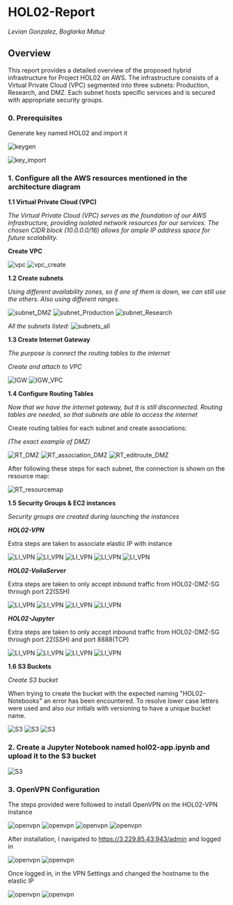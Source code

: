 # **HOL02-Report**
_Levian Gonzalez, Boglarka Matuz_

## Overview
This report provides a detailed overview of the proposed hybrid infrastructure for Project HOL02 on AWS. The infrastructure consists of a Virtual Private Cloud (VPC) segmented into three subnets: Production, Research, and DMZ. Each subnet hosts specific services and is secured with appropriate security groups.


### 0. Prerequisites
Generate key named HOL02 and import it

![keygen](keygen.JPG)

![key_import](key_import.JPG)

### 1. Configure all the AWS resources mentioned in the architecture diagram

**1.1 Virtual Private Cloud (VPC)** 

_The Virtual Private Cloud (VPC) serves as the foundation of our AWS infrastructure, providing isolated network resources for our services. The chosen CIDR block (10.0.0.0/16) allows for ample IP address space for future scalability._

**Create VPC**

![vpc](vpc_1.jpg)
![vpc_create](vpc_create.JPG)

**1.2 Create subnets**

_Using different availability zones, so if one of them is down, we can still use the others. Also using different ranges._

![subnet_DMZ](subnet_DMZ.JPG)
![subnet_Production](subnet_Production.JPG)
![subnet_Research](subnet_Research.JPG)

_All the subnets listed:_
![subnets_all](subnets_all.JPG)

**1.3 Create Internet Gateway**

_The purpose is connect the routing tables to the internet_

_Create and attach to VPC_

![IGW](internet_gateway.JPG)
![IGW_VPC](IGW_VPC.JPG)

**1.4 Configure Routing Tables**

_Now that we have the internet gateway, but it is still disconnected. Routing tables are needed, so that subnets are able to access the internet_

Create routing tables for each subnet and create associations:

_(The exact example of DMZ)_

![RT_DMZ](RT_DMZ.JPG)
![RT_association_DMZ](RT_association_DMZ.JPG)
![RT_editroute_DMZ](RT_editroute_DMZ.JPG)

After following these steps for each subnet, the connection is shown on the resource map:

![RT_resourcemap](RT_resourcemap.JPG)

**1.5 Security Groups & EC2 instances**

_Security groups are created during launching the instances_

_**HOL02-VPN**_

Extra steps are taken to associate elastic IP with instance

![LI_VPN](LI_VPN_DMZ_1.JPG)
![LI_VPN](LI_VPN_DMZ_2.JPG)
![LI_VPN](LI_VPN_DMZ_3.JPG)
![LI_VPN](LI_VPN_DMZ_4.JPG)
![LI_VPN](LI_elasticIP.JPG)


_**HOL02-VoilaServer**_

Extra steps are taken to only accept inbound traffic from HOL02-DMZ-SG through port 22(SSH)

![LI_VPN](LI_Vol_Prod_1.JPG)
![LI_VPN](LI_Vol_Prod_2.JPG)
![LI_VPN](LI_Vol_Prod_3.JPG)
![LI_VPN](LI_Vol_Prod_4.JPG)


_**HOL02-Jupyter**_

Extra steps are taken to only accept inbound traffic from HOL02-DMZ-SG through port 22(SSH) and port 8888(TCP)

![LI_VPN](LI_Jup_Res_1.JPG)
![LI_VPN](LI_Jup_Res_2.JPG)
![LI_VPN](LI_Jup_Res_3.JPG)
![LI_VPN](LI_Jup_Res_4.JPG)


**1.6 S3 Buckets**

_Create S3 bucket_

When trying to create the bucket with the expected naming "HOL02-Notebooks" an error has been encountered. To resolve lower case letters were used and also our initials with versioning to have a unique bucket name.

![S3](S3_1.JPG)
![S3](S3_2.JPG)
![S3](S3_3.JPG)


### 2. Create a Jupyter Notebook named hol02-app.ipynb and upload it to the S3 bucket

![S3](S3_4.JPG)


### 3. OpenVPN Configuration

The steps provided were followed to install OpenVPN on the HOL02-VPN instance

![openvpn](openvpn_1.JPG)
![openvpn](openvpn_2.JPG)
![openvpn](openvpn_3.JPG)
![openvpn](openvpn_4.JPG)

After installation, I navigated to https://3.229.85.43:943/admin and logged in

![openvpn](openvpn_5.JPG)
![openvpn](openvpn_6.JPG)

Once logged in, in the VPN Settings and changed the hostname to the elastic IP

![openvpn](openvpn_7.JPG)
![openvpn](openvpn_8.JPG)

